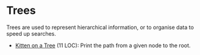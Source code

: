 # Trees

Trees are used to represent hierarchical information, or to organise data to speed up searches.

<!-- One node is the root of the tree. Each node has zero or more children nodes.
In an _n_-ary tree each node has at most _n_ children.
A leaf is a childless node.
 -->

- [Kitten on a Tree](https://open.kattis.com/problems/kitten) (11 LOC):
  Print the path from a given node to the root.
